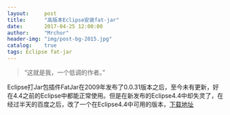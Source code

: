 ```yaml
---
layout:     post
title:      "高版本Eclipse安装fat-jar"
date:       2017-04-25 12:00:00
author:     "Mrchor"
header-img: "img/post-bg-2015.jpg"
catalog:	true
tags: Eclipse fat-jar
---
```


> “这就是我，一个低调的作者。”


Eclipse打Jar包插件FatJar在2009年发布了0.0.31版本之后，至今未有更新，好在4.4之前的Eclipse中都能正常使用。但是在新发布的Eclipse4.4中却失灵了，在经过半天的百度之后，改了一个在Eclipse4.4中可用的版本，[下载地址](https://github.com/mrchor/mrchor.github.io/tree/master/repository/Fatjar_0.0.32.zip)

